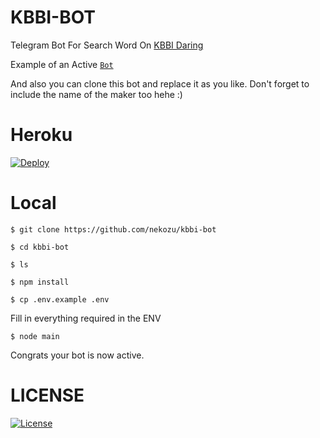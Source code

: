 # KBBI-BOT
Telegram Bot For Search Word On [KBBI Daring](https://kbbi.kemdikbud.go.id/)

Example of an Active [`Bot`](https://telegram.me/kbbinbot)

And also you can clone this bot and replace it as you like. Don't forget to include the name of the maker too hehe :)

# Heroku
[![Deploy](https://www.herokucdn.com/deploy/button.svg)](https://heroku.com/deploy?template=https://github.com/Nekozu/KBBI-BOT.git)

# Local
```
$ git clone https://github.com/nekozu/kbbi-bot

$ cd kbbi-bot

$ ls

$ npm install

$ cp .env.example .env
```

Fill in everything required in the ENV

```
$ node main

```
Congrats your bot is now active.

# LICENSE

[![License](https://img.shields.io/badge/License-Apache%202.0-blue.svg)](https://opensource.org/licenses/Apache-2.0)
